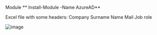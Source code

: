 Module 
** Install-Module -Name AzureAD**

Excel file with some headers:
Company
Surname
Name
Mail
Job role

![image](https://github.com/abebe-frank/powershell-scripts/assets/60877612/fb1697a0-8c05-4106-9a8d-f227ec50f1d7)

